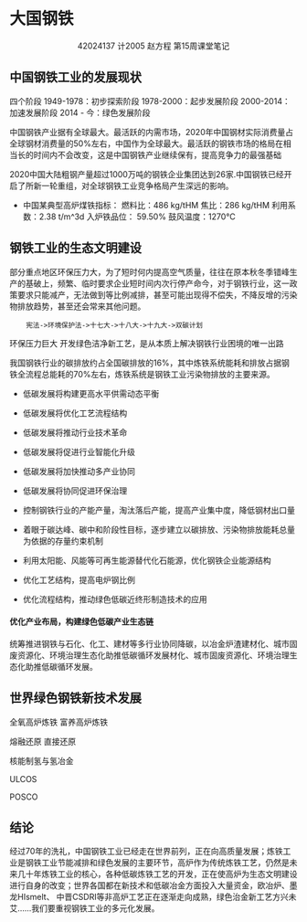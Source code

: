 # 大国钢铁

<center>42024137 计2005 赵方程 第15周课堂笔记</center>

## 中国钢铁工业的发展现状

四个阶段
1949-1978：初步探索阶段
1978-2000：起步发展阶段
2000-2014： 加速发展阶段
2014  -   今：绿色发展阶段

中国钢铁产业据有全球最大。最活跃的内需市场，2020年中国钢材实际消费量占全球钢材消费量的50%左右，中国作为全球最大。最活跃的钢铁市场的格局在相当长的时间内不会改变，这是中国钢铁产业继续保有，提高竞争力的最强基础


2020中国大陆粗钢产量超过1000万吨的钢铁企业集团达到26家.中国钢铁已经开启了所新一轮重组，对全球钢铁工业竞争格局产生深远的影响。


- 中国某典型高炉煤铁指标：
        燃料比：486 kg/tHM
        焦比：286 kg/tHM
        利用系数：2.38 t/m^3d
        入炉铁品位： 59.50%
        鼓风温度：1270°C




## 钢铁工业的生态文明建设

部分重点地区环保压力大，为了短时何内提高空气质量，往往在原本秋冬季错峰生产的基破上，频繁、临时要求企业短时间内次行停产命今，对于钢铁行业，这一政策要求只能减产，无法做到等比例减排，甚至可能出现得不偿失，不降反增的污染物排放趋势，甚至还会常来其他问题。

		宪法->环境保护法->十七大->十八大->十九大->双碳计划

环保压力巨大
	开发绿色洁净新工艺，是从本质上解决钢铁行业困境的唯一出路

我国钢铁行业的碳排放约占全国碳排放的16%，其中炼铁系统能耗和排放占据钢铁全流程总能耗的70%左右，炼铁系统是钢铁工业污染物排放的主要来源。

- 低碳发展将构建更高水平供需动态平衡
- 低碳发展将优化工艺流程结构
- 低碳发展将推动行业技术革命
- 低碳发展将促进行业智能化升级
- 低碳发展将加快推动多产业协同
- 低碳发展将协同促进环保治理



- 控制钢铁行业的产能产量，淘汰落后产能，提高产业集中度，降低钢材出口量
- 着眼于碳达峰、碳中和阶段性目标，逐步建立以碳排放、污染物排放能耗总量为依据的存量约束机制



- 利用太阳能、风能等可再生能源替代化石能源，优化钢铁企业能源结构

- 优化工艺结构，提高电炉钢比例

- 优化流程结构，推动绿色低碳近终形制造技术的应用

    

#### 优化产业布局，构建绿色低碳产业生态链

​	统筹推进钢铁与石化、化工、建材等多行业协同降碳，以冶金炉渣建材化、城市固废资源化、环境治理生态化助推低碳循环发展材化、城市固废资源化、环境治理生态化助推低碳循环发展。

## 世界绿色钢铁新技术发展
全氧高炉炼铁	富养高炉炼铁

熔融还原		直接还原	

核能制氢与氢冶金	

ULCOS

POSCO



## 结论

经过70年的洗礼，中国钢铁工业已经走在世界前列，正在向高质量发展；炼铁工业是钢铁工业节能减排和绿色发展的主要环节，高炉作为传统炼铁工艺，仍然是未来几十年炼铁工业的核心，各种低碳炼铁工艺的开发，正在使高炉为生态文明建设进行自身的改变；世界各国都在新技术和低碳冶金方面投入大量资金，欧冶炉、墨龙HIsmelt、 中晋CSDRI等非高炉工艺正在逐渐走向成熟，绿色治金新工艺方兴未艾……我们要重视钢铁工业的多元化发展。